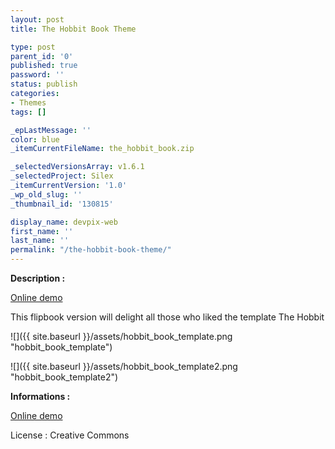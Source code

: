 ```yaml
---
layout: post
title: The Hobbit Book Theme

type: post
parent_id: '0'
published: true
password: ''
status: publish
categories:
- Themes
tags: []

_epLastMessage: ''
color: blue
_itemCurrentFileName: the_hobbit_book.zip

_selectedVersionsArray: v1.6.1
_selectedProject: Silex
_itemCurrentVersion: '1.0'
_wp_old_slug: ''
_thumbnail_id: '130815'

display_name: devpix-web
first_name: ''
last_name: ''
permalink: "/the-hobbit-book-theme/"
---
```


**Description :**

[Online demo](http://silexprod.com/silex_cifacom20102011/?/the_hobbit_book "Online Demo")

This flipbook version will delight all those who liked the template The Hobbit

![]({{ site.baseurl }}/assets/hobbit_book_template.png "hobbit_book_template")

![]({{ site.baseurl }}/assets/hobbit_book_template2.png "hobbit_book_template2")

**Informations :**

[Online demo](http://preprod.webschoolfactory.com/labo/2010-2011/silex/silex_server/?/the_hobbit_book "Online Demo")

License
: Creative Commons